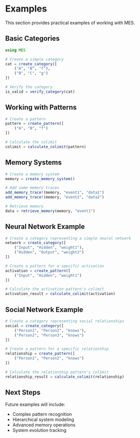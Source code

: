 # Examples

This section provides practical examples of working with MES.

## Basic Categories

```julia
using MES

# Create a simple category
cat = create_category([
    ("A", "B", "f"),
    ("B", "C", "g")
])

# Verify the category
is_valid = verify_category(cat)
```

## Working with Patterns

```julia
# Create a pattern
pattern = create_pattern([
    ("A", "B", "f")
])

# Calculate the colimit
colimit = calculate_colimit(pattern)
```

## Memory Systems

```julia
# Create a memory system
memory = create_memory_system()

# Add some memory traces
add_memory_trace!(memory, "event1", "data1")
add_memory_trace!(memory, "event2", "data2")

# Retrieve memory
data = retrieve_memory(memory, "event1")
```

## Neural Network Example

```julia
# Create a category representing a simple neural network
network = create_category([
    ("Input", "Hidden", "weight1"),
    ("Hidden", "Output", "weight2")
])

# Create a pattern for a specific activation
activation = create_pattern([
    ("Input", "Hidden", "weight1")
])

# Calculate the activation pattern's colimit
activation_result = calculate_colimit(activation)
```

## Social Network Example

```julia
# Create a category representing social relationships
social = create_category([
    ("Person1", "Person2", "knows"),
    ("Person2", "Person3", "knows")
])

# Create a pattern for a specific relationship
relationship = create_pattern([
    ("Person1", "Person2", "knows")
])

# Calculate the relationship pattern's colimit
relationship_result = calculate_colimit(relationship)
```

## Next Steps

Future examples will include:
- Complex pattern recognition
- Hierarchical system modeling
- Advanced memory operations
- System evolution tracking 